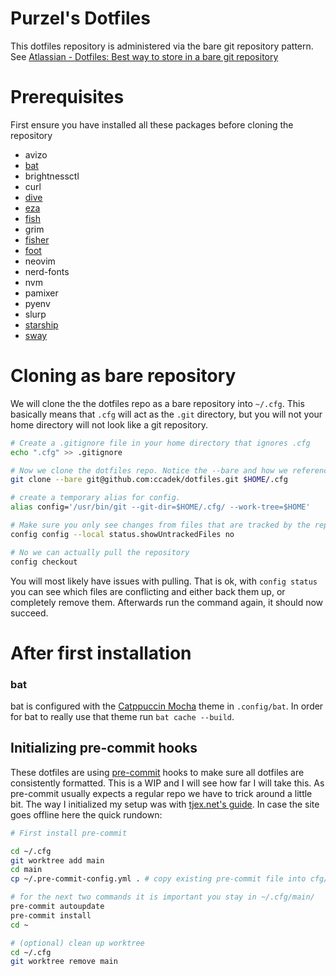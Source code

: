 # Purzel's Dotfiles

This dotfiles repository is administered via the bare git repository pattern. See [Atlassian - Dotfiles: Best way to store in a bare git repository ](https://www.atlassian.com/git/tutorials/dotfiles)

# Prerequisites

First ensure you have installed all these packages before cloning the repository

- avizo
- [bat](https://github.com/sharkdp/bat)
- brightnessctl
- curl
- [dive](https://github.com/wagoodman/dive)
- [eza](https://github.com/eza-community/eza)
- [fish](https://github.com/fish-shell/fish-shell)
- grim
- [fisher](https://github.com/jorgebucaran/fisher)
- [foot](https://codeberg.org/dnkl/foot)
- neovim
- nerd-fonts
- nvm
- pamixer
- pyenv
- slurp
- [starship](https://github.com/starship/starship)
- [sway](https://github.com/swaywm/sway)

# Cloning as bare repository

We will clone the the dotfiles repo as a bare repository into `~/.cfg`. This basically means that `.cfg` will act as the `.git` directory, but you will not your home directory will not look like a git repository.

```bash
# Create a .gitignore file in your home directory that ignores .cfg
echo ".cfg" >> .gitignore

# Now we clone the dotfiles repo. Notice the --bare and how we reference the .cfg folder
git clone --bare git@github.com:ccadek/dotfiles.git $HOME/.cfg

# create a temporary alias for config.
alias config='/usr/bin/git --git-dir=$HOME/.cfg/ --work-tree=$HOME'

# Make sure you only see changes from files that are tracked by the repo
config config --local status.showUntrackedFiles no

# No we can actually pull the repository
config checkout
```

You will most likely have issues with pulling. That is ok, with `config status` you can see which files are conflicting and either back them up, or completely remove them. Afterwards run the command again, it should now succeed.

# After first installation

### bat

bat is configured with the [Catppuccin Mocha](https://github.com/catppuccin/bat) theme in `.config/bat`. In order for bat to really use that theme run `bat cache --build`.

## Initializing pre-commit hooks

These dotfiles are using [pre-commit](https://pre-commit.com/) hooks to make sure all dotfiles are consistently formatted. This is a WIP and I will see how far I will take this. As pre-commit usually expects a regular repo we have to trick around a little bit.
The way I initialized my setup was with [tjex.net's guide](https://tjex.net/hacks/neovim-using-pre-commit-and-gitleaks-with-dotfiles/). In case the site goes offline here the quick rundown:

```bash
# First install pre-commit

cd ~/.cfg
git worktree add main
cd main
cp ~/.pre-commit-config.yml . # copy existing pre-commit file into cfg/main/.pre-commit-config.yml

# for the next two commands it is important you stay in ~/.cfg/main/
pre-commit autoupdate
pre-commit install
cd ~

# (optional) clean up worktree
cd ~/.cfg
git worktree remove main
```

